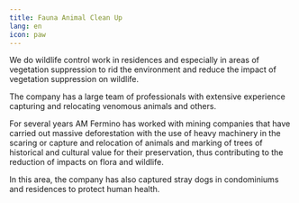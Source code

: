```yaml
---
title: Fauna Animal Clean Up
lang: en
icon: paw
---
```

We do wildlife control work in residences and especially in areas of vegetation suppression to rid the environment and reduce the impact of vegetation suppression on wildlife.

The company has a large team of professionals with extensive experience capturing and relocating venomous animals and others.

For several years AM Fermino has worked with mining companies that have carried out massive deforestation with the use of heavy machinery in the scaring or capture and relocation of animals and marking of trees of historical and cultural value for their preservation, thus contributing to the reduction of impacts on flora and wildlife.

In this area, the company has also captured stray dogs in condominiums and residences to protect human health.